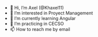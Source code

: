- 👋 Hi, I’m Axel (@Khaxel11) 
- 👀 I’m interested in Proyect Management
- 🌱 I’m currently learning Angular
- 💞️ I’m practicing in CECSO
- 📫 How to reach me by email 

<!---
Khaxel11/Khaxel11 is a ✨ special ✨ repository because its `README.md` (this file) appears on your GitHub profile.
You can click the Preview link to take a look at your changes.
--->
